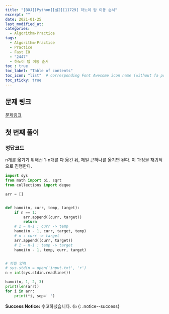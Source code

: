 ```yaml
---
title: "[BOJ][Python][실2][11729] 하노이 탑 이동 순서"
excerpt: ""
date: 2021-01-25
last_modified_at:
categories:
  - Algorithm-Practice
tags:
  - Algorithm-Practice
  - Practice
  - Fast IO
  - "2447"
  - 하노이 탑 이동 순서
toc : true
toc_label: "Table of contents"
toc_icon: "list"  # corresponding Font Awesome icon name (without fa prefix)
toc_sticky: true
---
```


## 문제 링크

[문제링크](https://www.acmicpc.net/problem/11729)  

## 첫 번째 풀이

### 정답코드  

n개를 옮기기 위해선 1-n개를 다 옮긴 뒤, 제일 큰하나를 옮기면 된다. 이 과정을 재귀적으로 진행한다.  

```python
import sys
from math import pi, sqrt
from collections import deque

arr = []


def hanoi(n, curr, temp, target):
    if n == 1:
        arr.append((curr, target))
        return
    # 1 ~ n-1 : curr -> temp
    hanoi(n - 1, curr, target, temp)
    # n : curr -> target
    arr.append((curr, target))
    # 1 ~ n-1 : temp -> target
    hanoi(n - 1, temp, curr, target)


# 파일 입력
# sys.stdin = open('input.txt', 'r')
n = int(sys.stdin.readline())

hanoi(n, 1, 2, 3)
print(len(arr))
for i in arr:
    print(*i, sep=' ')

```

**Success Notice:**
수고하셨습니다. :+1:
{: .notice--success}
